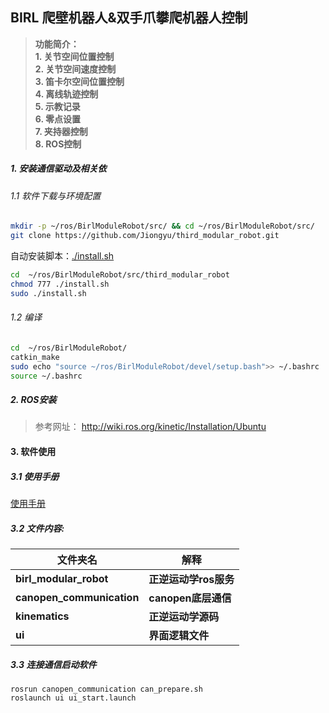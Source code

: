 ## BIRL 爬壁机器人&双手爪攀爬机器人控制
>**功能简介：**  
>**1. 关节空间位置控制**  
>**2. 关节空间速度控制**  
>**3. 笛卡尔空间位置控制**  
>**4. 离线轨迹控制**  
>**5. 示教记录**  
>**6. 零点设置**  
>**7. 夹持器控制**  
>**8. ROS控制**  


##### 1. 安装通信驱动及相关依

###### 1.1 软件下载与环境配置
``` bash
mkdir -p ~/ros/BirlModuleRobot/src/ && cd ~/ros/BirlModuleRobot/src/  
git clone https://github.com/Jiongyu/third_modular_robot.git   
```

自动安装脚本：[./install.sh](./install.sh)
``` bash
cd  ~/ros/BirlModuleRobot/src/third_modular_robot  
chmod 777 ./install.sh  
sudo ./install.sh  
```

###### 1.2 编译
``` bash
cd  ~/ros/BirlModuleRobot/  
catkin_make  
sudo echo "source ~/ros/BirlModuleRobot/devel/setup.bash">> ~/.bashrc  
source ~/.bashrc 
```



##### 2. ROS安装
>参考网址：
> <http://wiki.ros.org/kinetic/Installation/Ubuntu>

#### 3. 软件使用
##### 3.1 使用手册
[使用手册](./manual/manual.pdf)

##### 3.2 文件内容:
|文件夹名|解释|
|----|-----|
|**birl_modular_robot**| **正逆运动学ros服务**|
|**canopen_communication**|**canopen底层通信**|
|**kinematics**| **正逆运动学源码**|
|**ui**| **界面逻辑文件**|

##### 3.3 连接通信启动软件
```
rosrun canopen_communication can_prepare.sh  
roslaunch ui ui_start.launch  
```